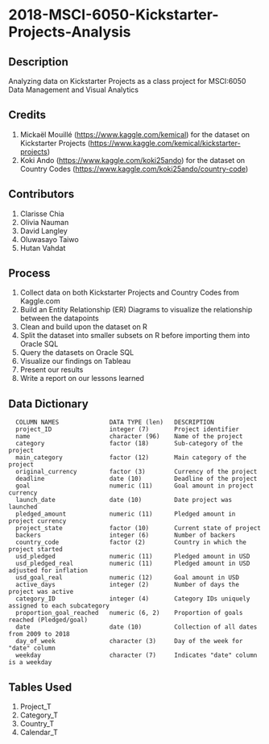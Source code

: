 # 2018-MSCI-6050-Kickstarter-Projects-Analysis

## Description
Analyzing data on Kickstarter Projects as a class project for MSCI:6050 Data Management and Visual Analytics

## Credits
  1) Mickaël Mouillé (https://www.kaggle.com/kemical) for the dataset on Kickstarter Projects (https://www.kaggle.com/kemical/kickstarter-projects)
  2) Koki Ando (https://www.kaggle.com/koki25ando) for the dataset on Country Codes (https://www.kaggle.com/koki25ando/country-code)

## Contributors 
  1) Clarisse Chia 
  2) Olivia Nauman
  3) David Langley
  4) Oluwasayo Taiwo
  5) Hutan Vahdat

## Process
  1) Collect data on both Kickstarter Projects and Country Codes from Kaggle.com 
  2) Build an Entity Relationship (ER) Diagrams to visualize the relationship between the datapoints
  3) Clean and build upon the dataset on R
  4) Split the dataset into smaller subsets on R before importing them into Oracle SQL
  5) Query the datasets on Oracle SQL
  6) Visualize our findings on Tableau
  7) Present our results
  8) Write a report on our lessons learned

## Data Dictionary
      COLUMN NAMES              DATA TYPE (len)   DESCRIPTION
      project_ID                integer (7)       Project identifier
      name                      character (96)    Name of the project
      category                  factor (18)       Sub-category of the project
      main_category             factor (12)       Main category of the project
      original_currency         factor (3)        Currency of the project
      deadline                  date (10)         Deadline of the project
      goal                      numeric (11)      Goal amount in project currency
      launch_date               date (10)         Date project was launched
      pledged_amount            numeric (11)      Pledged amount in project currency
      project_state             factor (10)       Current state of project
      backers                   integer (6)       Number of backers
      country_code              factor (2)        Country in which the project started
      usd_pledged               numeric (11)      Pledged amount in USD
      usd_pledged_real          numeric (11)      Pledged amount in USD adjusted for inflation
      usd_goal_real             numeric (12)      Goal amount in USD
      active_days               integer (2)       Number of days the project was active
      category_ID               integer (4)       Category IDs uniquely assigned to each subcategory
      proportion_goal_reached   numeric (6, 2)    Proportion of goals reached (Pledged/goal)
      date                      date (10)         Collection of all dates from 2009 to 2018
      day_of_week               character (3)     Day of the week for "date" column
      weekday                   character (7)     Indicates "date" column is a weekday
      
## Tables Used
  1) Project_T
  2) Category_T
  3) Country_T
  4) Calendar_T
